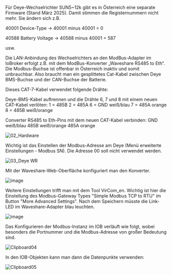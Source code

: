 Für Deye-Wechselrichter SUN5~12k gibt es in Österreich eine separate Firmware (Stand März 2025). Damit stimmen die Registernummern nicht mehr. Sie ändern sich z.B.

40001 Device-Type -> 40001 minus 40001 = 0

40588 Battery Voltage -> 40588 minus 40001 = 587

usw.

Die LAN-Anbindung des Wechselrichters an den ModBus-Adapter im IoBroker erfolgt z.B. mit dem ModBus-Konverter „Waveshare RS485 to Eth“.  Die Modbus-Buchse ist offenbar in Österreich inaktiv und somit unbrauchbar. Also braucht man ein gesplittetes Cat-Kabel zwischen Deye BMS-Buchse und der CAN-Buchse der Batterie. 

Dieses CAT-7-Kabel verwendet folgende Drähte:

Deye-BMS-Kabel auftrennen und die Drähte 6, 7 und 8 mit einem neuen CAT-Kabel verlöten:
1 = 485B
2 = 485A
6 = GND weiß/blau
7 = 485A orange
8 = 485B weiß/orange

Converter RS485 to Eth-Pins mit dem neuen CAT-Kabel verbinden:
GND weiß/blau
485B weiß/orange
485A orange

![02_Hardware](https://github.com/user-attachments/assets/8a4e179f-d464-4afd-a43a-26ea9e0b8a94)

Wichtig ist das Einstellen der Modbus-Adresse am Deye (Menü erweiterte Einstellungen - Modbus SN). Die Adresse 00 soll nicht verwendet werden.

![03_Deye WR](https://github.com/user-attachments/assets/46b871b0-3910-4f9f-b33f-342478050baa)

Mit der Waveshare-Web-Oberfläche konfiguriert man den Konverter. 

![image](https://github.com/user-attachments/assets/cdea9cde-0c11-4503-aa6e-c1584e258269)

Weitere Einstellungen trifft man mit dem Tool VirCom_en. Wichtig ist hier die Einstellung des Modbus-Gateway Types "Simple Modbus TCP to RTU" im Button "More Advanced Settings". Nach dem Speichern müsste die Link-LED im Waveshare-Adapter blau leuchten.

![image](https://github.com/user-attachments/assets/d565a485-94b8-4661-bc7c-05c4280a030a)

Das Konfigurieren der Modbus-Instanz im IOB verläuft wie folgt, wobei besonders die Portnummer und die Modbus-Adresse von großer Bedeutung sind.

![Clipboard04](https://github.com/user-attachments/assets/8dd89a8b-8413-48c0-a56b-34ad546d2c38)

In den IOB-Objekten kann man dann die Datenpunkte verwenden:

![Clipboard05](https://github.com/user-attachments/assets/4e6a9ac7-2b9d-4d0b-9131-5568159cc406)





